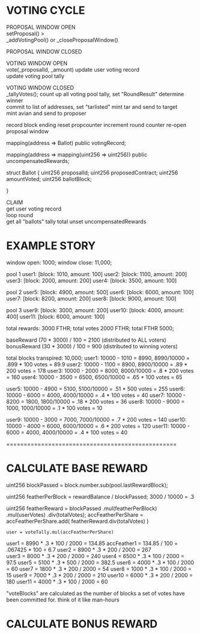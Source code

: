 # VOTING CYCLE

PROPOSAL WINDOW OPEN   
  setProposal() >  
  _addVotingPool() or _closeProposalWindow()  

PROPOSAL WINDOW CLOSED  

VOTING WINDOW OPEN  
  vote(_proposalId, _amount)
  update user voting record  
  update voting pool tally  

VOTING WINDOW CLOSED  
  _tallyVotes();
  count up all voting pool tally, set "RoundResult"
  determine winner  
  commit to list of addresses, set "tarlisted"
  mint tar and send to target  
  mint avian and send to proposer


  record block ending
  reset propcounter
  increment round counter
  re-open proposal window

mapping(address => Ballot) public votingRecord;

mapping(address => mapping(uint256 => uint256)) public uncompensatedRewards;

struct Ballot {
  uint256 proposalId;
  uint256 proposedContract;
  uint256 amountVoted;
  uint256 ballotBlock;

}

CLAIM  
  get user voting record  
  loop round  
    get all "ballots"
    tally total
    unset uncompensatedRewards



# EXAMPLE STORY   
window open: 1000;
window close: 11,000;

pool 1
user1: [block: 1010, amount: 100]
user2: [block: 1100, amount: 200]
user3: [block: 2000, amount: 200]
user4: [block: 3500, amount: 100]

pool 2
user5: [block: 4900, amount: 500]
user6: [block: 6000, amount: 100]
user7: [block: 8200, amount: 200]
user8: [block: 9000, amount: 100]

pool 3
user9: [block: 3000, amount: 200]
user10: [block: 4000, amount: 400]
user11: [block: 6000, amount: 100]

total rewards: 3000 FTHR;
total votes 2000 FTHR;
total FTHR 5000;

baseReward (70 * 3000) / 100 =  2100 (distributed to ALL voters)
bonusReward (30 * 3000) / 100 =  900 (distributed to winning voters)

total blocks transpired: 10,000;
user1: 10000 - 1010 = 8990, 8990/10000 = .899 * 100 votes = 89.9
user2: 10000 - 1100 = 8900, 8900/10000 = .89 * 200 votes = 178
user3: 10000 - 2000 = 8000, 8000/10000 = .8 * 200 votes = 160
user4: 10000 - 3500 = 6500, 6500/10000 = .65 * 100 votes = 65

user5: 10000 - 4900 = 5100, 5100/10000 = .51 * 500 votes = 255
user6: 10000 - 6000 = 4000, 4000/10000 = .4 * 100 votes = 40
user7: 10000 - 8200 = 1800, 1800/10000 = .18 * 200 votes = 36
user8: 10000 - 9000 = 1000, 1000/10000 = .1 * 100 votes = 10

user9: 10000 - 3000 = 7000, 7000/10000 = .7 * 200 votes = 140
user10: 10000 - 4000 = 6000, 6000/10000 = .6 * 200 votes = 120
user11: 10000 - 6000 = 4000, 4000/10000 = .4 * 100 votes = 40

=================================================

# CALCULATE BASE REWARD  
uint256 blockPassed = block.number.sub(pool.lastRewardBlock);


uint256 featherPerBlock = rewardBalance / blockPassed;
3000 / 10000 = .3

uint256 featherReward = blockPassed
                        .mul(featherPerBlock)
                        .mul(userVotes)
                        .div(totalVotes);
        accFeatherPerShare = accFeatherPerShare.add(
            featherReward.div(totalVotes)
          )

    user = voteTally.mul(accFeatherPerShare)   

user1 = 8990 * .3 * 100 / 2000 = 134.85
accFeather1 = 134.85 / 100 = .067425 * 100 = 6.7
user2 = 8900 * .3 * 200 / 2000 = 267                      
user3 = 8000 * .3 * 200 / 2000 = 240
user4 = 6500 * .3 * 100 / 2000 = 97.5
user5 = 5100 * .3 * 500 / 2000 = 382.5
user6 = 4000 * .3 * 100 / 2000 = 60
user7 = 1800 * .3 * 200 / 2000 = 54
user8 = 1000 * .3 * 100 / 2000 = 15
user9 = 7000 * .3 * 200 / 2000 = 210
user10 = 6000 * .3 * 200 / 2000 = 180
user11 = 4000 * .3 * 100 / 2000 = 60

"voteBlocks" are calculated as the number of blocks a set of votes have been committed for.  think of it like man-hours

# CALCULATE BONUS REWARD  
